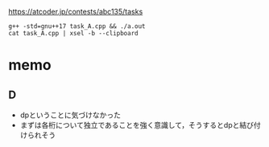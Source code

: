https://atcoder.jp/contests/abc135/tasks

```
g++ -std=gnu++17 task_A.cpp && ./a.out
cat task_A.cpp | xsel -b --clipboard
```

# memo

## D
- dpということに気づけなかった
- まずは各桁について独立であることを強く意識して，そうするとdpと結び付けられそう
